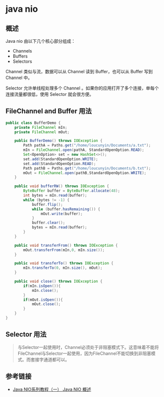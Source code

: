 # java nio

## 概述

Java nio 由以下几个核心部分组成：

- Channels
- Buffers
- Selectors

Channel 类似与流，数据可以从 Channel 读到 Buffer，也可以从 Buffer 写到 Channel 中。

Selector 允许单线程处理多个 Channel 。如果你的应用打开了多个连接，单每个连接流量都很低，使用 Selector 就会很方便。

## FileChannel and Buffer 用法

```java
public class BufferDemo {
    private FileChannel mIn;
    private FileChannel mOut;

    public BufferDemo() throws IOException {
        Path pathA = Paths.get("/home/loucunyin/Documents/a.txt");
        mIn = FileChannel.open(pathA, StandardOpenOption.READ);
        Set<OpenOption> set = new HashSet<>();
        set.add(StandardOpenOption.WRITE);
        set.add(StandardOpenOption.READ);
        Path pathB = Paths.get("/home/loucunyin/Documents/b.txt");
        mOut = FileChannel.open(pathB,StandardOpenOption.WRITE);
    }

    public void bufferRW() throws IOException {
        ByteBuffer buffer = ByteBuffer.allocate(48);
        int bytes = mIn.read(buffer);
        while (bytes != -1) {
            buffer.flip();
            while (buffer.hasRemaining()) {
                mOut.write(buffer);
            }
            buffer.clear();
            bytes = mIn.read(buffer);
        }
    }

    public void transferFrom() throws IOException {
        mOut.transferFrom(mIn,0, mIn.size());
    }

    public void transferTo() throws IOException {
        mIn.transferTo(0, mIn.size(), mOut);
    }

    public void close() throws IOException {
        if(mIn.isOpen()){
            mIn.close();
        }
        if(mOut.isOpen()){
            mOut.close();
        }
    }
}
```

## Selector 用法

> 与Selector一起使用时，Channel必须处于非阻塞模式下。这意味着不能将FileChannel与Selector一起使用，因为FileChannel不能切换到非阻塞模式。而套接字通道都可以。

## 参考链接

- [Java NIO系列教程（一） Java NIO 概述](http://ifeve.com/overview/)
